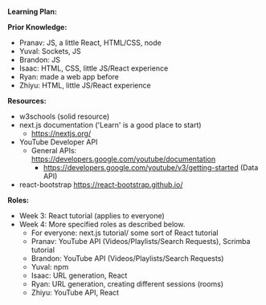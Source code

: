 **Learning Plan:**

**Prior Knowledge:**

- Pranav: JS, a little React, HTML/CSS, node
- Yuval: Sockets, JS
- Brandon: JS
- Isaac: HTML, CSS, little JS/React experience
- Ryan: made a web app before
- Zhiyu: HTML, little JS/React experience

**Resources:**

- w3schools (solid resource)
- next.js documentation ('Learn' is a good place to start)
  - https://nextjs.org/
- YouTube Developer API
  - General APIs: https://developers.google.com/youtube/documentation
    - https://developers.google.com/youtube/v3/getting-started (Data API)
- react-bootstrap https://react-bootstrap.github.io/

**Roles:**

- Week 3: React tutorial (applies to everyone)
- Week 4: More specified roles as described below.
  - For everyone: next.js tutorial/ some sort of React tutorial
  * Pranav: YouTube API (Videos/Playlists/Search Requests), Scrimba tutorial
  * Brandon: YouTube API (Videos/Playlists/Search Requests)
  * Yuval: npm
  * Isaac: URL generation, React
  * Ryan: URL generation, creating different sessions (rooms)
  * Zhiyu: YouTube API, React
